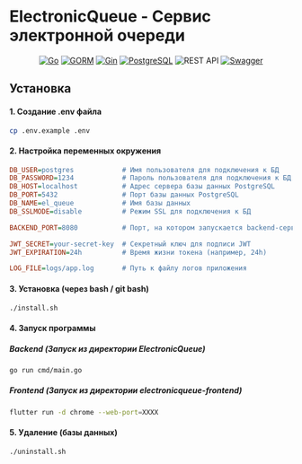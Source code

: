 # **ElectronicQueue - Сервис электронной очереди**

<p align="center">
  <a href="https://go.dev/"><img src="https://img.shields.io/badge/Go-00ADD8?logo=go&logoColor=white&style=for-the-badge" alt="Go"></a>
  <a href="https://gorm.io/"><img src="https://img.shields.io/badge/GORM-FFCA28?logo=go&logoColor=black&style=for-the-badge" alt="GORM"></a>
  <a href="https://gin-gonic.com/"><img src="https://img.shields.io/badge/Gin-00B386?logo=go&logoColor=white&style=for-the-badge" alt="Gin"></a>
  <a href="https://www.postgresql.org/"><img src="https://img.shields.io/badge/PostgreSQL-4169E1?logo=postgresql&logoColor=white&style=for-the-badge" alt="PostgreSQL"></a>
  <a><img src="https://img.shields.io/badge/REST%20API-FF6F00?logo=rest&logoColor=white&style=for-the-badge" alt="REST API"></a>
  <a href="https://swagger.io/"><img src="https://img.shields.io/badge/Swagger-85EA2D?logo=swagger&logoColor=black&style=for-the-badge" alt="Swagger"></a>
</p>

## Установка

#### 1. Создание .env файла

```sh
cp .env.example .env
```

#### 2. Настройка переменных окружения

```ini
DB_USER=postgres            # Имя пользователя для подключения к БД
DB_PASSWORD=1234            # Пароль пользователя для подключения к БД
DB_HOST=localhost           # Адрес сервера базы данных PostgreSQL
DB_PORT=5432                # Порт базы данных PostgreSQL
DB_NAME=el_queue            # Имя базы данных
DB_SSLMODE=disable          # Режим SSL для подключения к БД

BACKEND_PORT=8080           # Порт, на котором запускается backend-сервер

JWT_SECRET=your-secret-key  # Секретный ключ для подписи JWT
JWT_EXPIRATION=24h          # Время жизни токена (например, 24h)

LOG_FILE=logs/app.log       # Путь к файлу логов приложения
```

#### 3. Установка (через bash / git bash)

```sh
./install.sh
```

#### 4. Запуск программы

##### Backend (Запуск из директории ElectronicQueue)
```sh
go run cmd/main.go
```

##### Frontend (Запуск из директории electronicqueue-frontend)
```sh
flutter run -d chrome --web-port=XXXX
```

#### 5. Удаление (базы данных)

```sh
./uninstall.sh
```